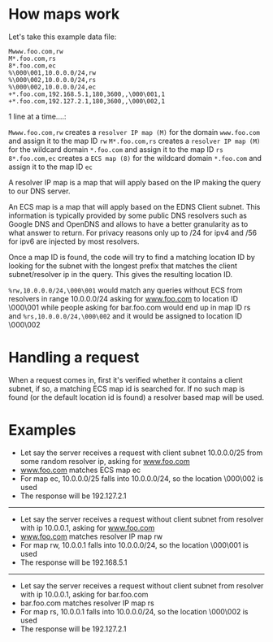 # How maps work
Let's take this example data file:

```
Mwww.foo.com,rw
M*.foo.com,rs
8*.foo.com,ec
%\000\001,10.0.0.0/24,rw
%\000\002,10.0.0.0/24,rs
%\000\002,10.0.0.0/24,ec
+*.foo.com,192.168.5.1,180,3600,,\000\001,1
+*.foo.com,192.127.2.1,180,3600,,\000\002,1
```
1 line at a time....:

`Mwww.foo.com,rw` creates a `resolver IP map (M)` for the domain `www.foo.com` and assign it to the map ID `rw`
`M*.foo.com,rs` creates a `resolver IP map (M)` for the wildcard domain `*.foo.com` and assign it to the map ID `rs`
`8*.foo.com,ec` creates a `ECS map (8)` for the wildcard domain `*.foo.com` and assign it to the map ID `ec`

A resolver IP map is a map that will apply based on the IP making the query to our DNS server.

An ECS map is a map that will apply based on the EDNS Client subnet. This information is typically provided by some public DNS resolvers such as Google DNS and OpenDNS and allows to have a better granularity as to what answer to return.
For privacy reasons only up to /24 for ipv4 and /56 for ipv6 are injected by most resolvers.

Once a map ID is found, the code will try to find a matching location ID by looking for the subnet with the longest prefix that matches the client subnet/resolver ip in the query. This gives the resulting location ID.

`%rw,10.0.0.0/24,\000\001`  would match any queries without ECS from resolvers in range 10.0.0.0/24 asking for www.foo.com to location ID \000\001 while people asking for bar.foo.com would end up in map ID rs and `%rs,10.0.0.0/24,\000\002` and it would be assigned to location ID \000\002

# Handling a request
When a request comes in, first it's verified whether it contains a client subnet, if so, a matching ECS map id is searched for. If  no such map is found (or the default location id is found) a resolver based map will be used.
# Examples
- Let say the server receives a request with client subnet 10.0.0.0/25 from some random resolver ip, asking for www.foo.com
- www.foo.com matches ECS map ec
- For map ec, 10.0.0.0/25 falls into 10.0.0.0/24, so the location \000\002 is used
- The response will be 192.127.2.1
---
- Let say the server receives a request without client subnet from resolver with ip 10.0.0.1, asking for www.foo.com
- www.foo.com matches resolver IP map rw
- For map rw, 10.0.0.1 falls into 10.0.0.0/24, so the location \000\001 is used
- The response will be 192.168.5.1
---
- Let say the server receives a request without client subnet from resolver with ip 10.0.0.1, asking for bar.foo.com
- bar.foo.com matches resolver IP map rs
- For map rs, 10.0.0.1 falls into 10.0.0.0/24, so the location \000\002 is used
- The response will be 192.127.2.1

